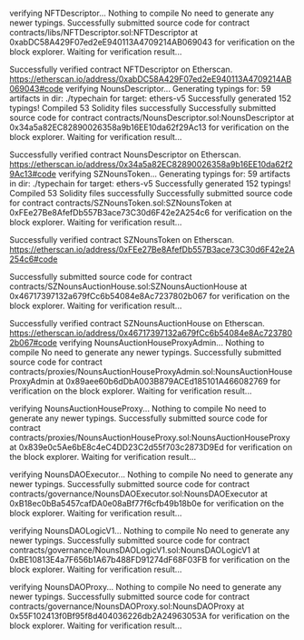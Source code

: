 verifying NFTDescriptor...
Nothing to compile
No need to generate any newer typings.
Successfully submitted source code for contract
contracts/libs/NFTDescriptor.sol:NFTDescriptor at 0xabDC58A429F07ed2eE940113A4709214AB069043
for verification on the block explorer. Waiting for verification result...

Successfully verified contract NFTDescriptor on Etherscan.
https://etherscan.io/address/0xabDC58A429F07ed2eE940113A4709214AB069043#code
verifying NounsDescriptor...
Generating typings for: 59 artifacts in dir: ./typechain for target: ethers-v5
Successfully generated 152 typings!
Compiled 53 Solidity files successfully
Successfully submitted source code for contract
contracts/NounsDescriptor.sol:NounsDescriptor at 0x34a5a82EC82890026358a9b16EE10da62f29Ac13
for verification on the block explorer. Waiting for verification result...

Successfully verified contract NounsDescriptor on Etherscan.
https://etherscan.io/address/0x34a5a82EC82890026358a9b16EE10da62f29Ac13#code
verifying SZNounsToken...
Generating typings for: 59 artifacts in dir: ./typechain for target: ethers-v5
Successfully generated 152 typings!
Compiled 53 Solidity files successfully
Successfully submitted source code for contract
contracts/SZNounsToken.sol:SZNounsToken at 0xFEe27Be8AfefDb557B3ace73C30d6F42e2A254c6
for verification on the block explorer. Waiting for verification result...

Successfully verified contract SZNounsToken on Etherscan.
https://etherscan.io/address/0xFEe27Be8AfefDb557B3ace73C30d6F42e2A254c6#code

Successfully submitted source code for contract
contracts/SZNounsAuctionHouse.sol:SZNounsAuctionHouse at 0x46717397132a679fCc6b54084e8Ac7237802b067
for verification on the block explorer. Waiting for verification result...

Successfully verified contract SZNounsAuctionHouse on Etherscan.
https://etherscan.io/address/0x46717397132a679fCc6b54084e8Ac7237802b067#code
verifying NounsAuctionHouseProxyAdmin...
Nothing to compile
No need to generate any newer typings.
Successfully submitted source code for contract
contracts/proxies/NounsAuctionHouseProxyAdmin.sol:NounsAuctionHouseProxyAdmin at 0x89aee60b6dDbA003B879ACEd185101A466082769
for verification on the block explorer. Waiting for verification result...

verifying NounsAuctionHouseProxy...
Nothing to compile
No need to generate any newer typings.
Successfully submitted source code for contract
contracts/proxies/NounsAuctionHouseProxy.sol:NounsAuctionHouseProxy at 0x839e0c5Ae6bE8c4eC4DD23C2d55f703c2873D9Ed
for verification on the block explorer. Waiting for verification result...

verifying NounsDAOExecutor...
Nothing to compile
No need to generate any newer typings.
Successfully submitted source code for contract
contracts/governance/NounsDAOExecutor.sol:NounsDAOExecutor at 0xB18ec0bBa5457cafDA0e08aBf77f6cfb49b18b0e
for verification on the block explorer. Waiting for verification result...

verifying NounsDAOLogicV1...
Nothing to compile
No need to generate any newer typings.
Successfully submitted source code for contract
contracts/governance/NounsDAOLogicV1.sol:NounsDAOLogicV1 at 0xBE10813E4a7F656b1A67b488FD91274dF68F03FB
for verification on the block explorer. Waiting for verification result...

verifying NounsDAOProxy...
Nothing to compile
No need to generate any newer typings.
Successfully submitted source code for contract
contracts/governance/NounsDAOProxy.sol:NounsDAOProxy at 0x55F102413f0Bf95f8d404036226db2A24963053A
for verification on the block explorer. Waiting for verification result...